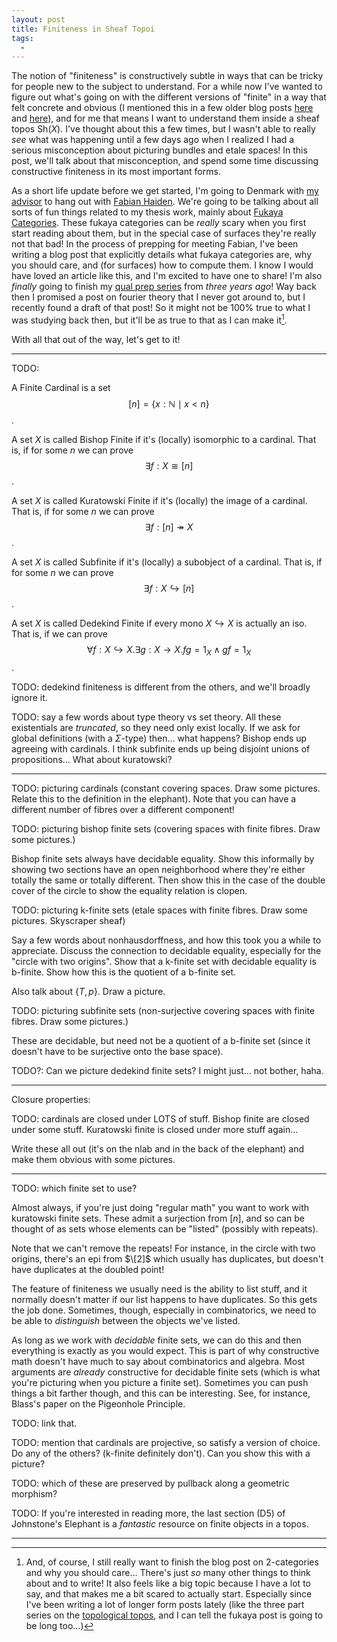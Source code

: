 ```yaml
---
layout: post
title: Finiteness in Sheaf Topoi
tags:
  - 
---
```


The notion of "finiteness" is constructively subtle in ways that can be 
tricky for people new to the subject to understand. For a while now I've 
wanted to figure out what's going on with the different versions of "finite" 
in a way that felt concrete and obvious (I mentioned this in a few older 
blog posts [here][1] and [here][2]), and for me that means I want to 
understand them inside a sheaf topos $\mathsf{Sh}(X)$. I've thought about this 
a few times, but I wasn't able to really _see_ what was happening until a few 
days ago when I realized I had a serious misconception about picturing 
bundles and etale spaces! In this post, we'll talk about that misconception, 
and spend some time discussing constructive finiteness in its most important 
forms.

As a short life update before we get started, I'm going to Denmark with 
[my advisor][7] to hang out with [Fabian Haiden][3]. We're going to be talking 
about all sorts of fun things related to my thesis work, mainly about 
[Fukaya Categories][4]. These fukaya categories can be _really_ scary when 
you first start reading about them, but in the special case of surfaces 
they're really not that bad! In the process of prepping for meeting Fabian, 
I've been writing a blog post that explicitly details what fukaya categories 
are, why you should care, and (for surfaces) how to compute them. I know I 
would have loved an article like this, and I'm excited to have one to share!
I'm also _finally_ going to finish my [qual prep series][5] from 
_three years ago_! Way back then I promised a post on fourier theory
that I never got around to, but I recently found a draft of that post! 
So it might not be 100% true to what I was studying back then, but it'll be 
as true to that as I can make it[^1].

With all that out of the way, let's get to it!

---

TODO:

A <span class=defn>Finite Cardinal</span> is a set 
$$[n] = \{ x : \mathbb{N} \mid x \lt n \}$$. 

A set $X$ is called <span class=defn>Bishop Finite</span> if it's (locally)
isomorphic to a cardinal. That is, if for some $n$ we can prove 
$$\exists f : X \cong [n]$$.

A set $X$ is called <span class=defn>Kuratowski Finite</span> if it's 
(locally) the image of a cardinal. That is, if for some $n$ we can prove
$$\exists f : [n] \twoheadrightarrow X$$.

A set $X$ is called <span class=defn>Subfinite</span> if it's (locally) a 
subobject of a cardinal. That is, if for some $n$ we can prove 
$$\exists f : X \hookrightarrow [n]$$.

A set $X$ is called <span class=defn>Dedekind Finite</span> if every 
mono $X \hookrightarrow X$ is actually an iso. That is, if we can prove 
$$\forall f : X \hookrightarrow X . \exists g : X \to X . fg = 1_X \land gf = 1_X$$.

TODO: dedekind finiteness is different from the others, and we'll broadly
ignore it.


TODO: say a few words about type theory vs set theory. All these existentials 
are _truncated_, so they need only exist locally. If we ask for global 
definitions (with a $\Sigma$-type) then... what happens? Bishop ends up 
agreeing with cardinals. I think subfinite ends up being disjoint unions of 
propositions... What about kuratowski?

---

TODO: picturing cardinals (constant covering spaces. Draw some pictures. 
Relate this to the definition in the elephant). Note that you can have a 
different number of fibres over a different component!


TODO: picturing bishop finite sets 
(covering spaces with finite fibres. Draw some pictures.)

Bishop finite sets always have decidable equality. Show this 
informally by showing two sections have an open neighborhood where they're 
either totally the same or totally different. Then show this in the case 
of the double cover of the circle to show the equality relation is clopen. 

TODO: picturing k-finite sets 
(etale spaces with finite fibres. Draw some pictures. Skyscraper sheaf)

Say a few words about nonhausdorffness, and how this took you a while to 
appreciate. Discuss the connection to decidable equality, especially 
for the "circle with two origins". Show that a k-finite set with decidable 
equality is b-finite. Show how this is the quotient of a b-finite set. 

Also talk about $\{T,p\}$. Draw a picture. 

TODO: picturing subfinite sets 
(non-surjective covering spaces with finite fibres. Draw some pictures.)

These are decidable, but need not be a quotient of a b-finite set 
(since it doesn't have to be surjective onto the base space).


TODO?: Can we picture dedekind finite sets? I might just... not bother, haha.

---

Closure properties:

TODO: cardinals are closed under LOTS of stuff. Bishop finite are closed under 
some stuff. Kuratowski finite is closed under more stuff again...

Write these all out (it's on the nlab and in the back of the elephant) 
and make them obvious with some pictures.

---

TODO: which finite set to use?

Almost always, if you're just doing "regular math" you want to work with 
kuratowski finite sets. These admit a surjection from $[n]$, and so can be 
thought of as sets whose elements can be "listed" (possibly with repeats).

Note that we can't remove the repeats! For instance, in the circle 
with two origins, there's an epi from $\[2]$ which usually has duplicates,
but doesn't have duplicates at the doubled point!

The feature of finiteness we usually need is the ability to list stuff, 
and it normally doesn't matter if our list happens to have duplicates. So 
this gets the job done. Sometimes, though, especially in combinatorics, 
we need to be able to _distinguish_ between the objects we've listed. 

As long as we work with _decidable_ finite sets, we can do this and then 
everything is exactly as you would expect. This is part of why constructive math 
doesn't have much to say about combinatorics and algebra. Most arguments 
are _already_ constructive for decidable finite sets (which is what you're 
picturing when you picture a finite set). Sometimes you can push 
things a bit farther though, and this can be interesting. See, for instance, 
Blass's paper on the Pigeonhole Principle. 

TODO: link that.

TODO: mention that cardinals are projective, so satisfy a version of choice. 
Do any of the others? (k-finite definitely don't). Can you show this 
with a picture?

TODO: which of these are preserved by pullback along a geometric morphism?

TODO: If you're interested in reading more, the last section (D5) of 
Johnstone's Elephant is a _fantastic_ resource on finite objects in a topos. 

---

[1]: /2024/03/25/continuous-max-function.html
[2]: /2022/12/13/internal-logic-examples
[3]: https://semistability.wordpress.com/
[4]: https://ncatlab.org/nlab/show/Fukaya+category
[5]: /tags/analysis-qual-prep/
[6]: /tags/life-in-the-topological-topos/
[7]: https://sites.google.com/view/petersamuelson/home



[^1]:
    And, of course, I still really want to finish the blog post on 
    2-categories and why you should care... There's just _so_ many 
    other things to think about and to write! It also feels like a 
    big topic because I have a lot to say, and that makes me a bit 
    scared to actually start. Especially since I've been writing a 
    lot of longer form posts lately (like the three part series on 
    the [topological topos][6], and I can tell the fukaya post is 
    going to be long too...)
